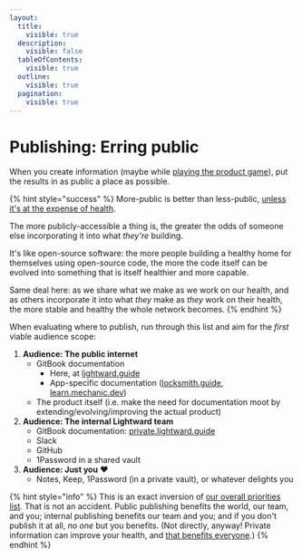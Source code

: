 ```yaml
---
layout:
  title:
    visible: true
  description:
    visible: false
  tableOfContents:
    visible: true
  outline:
    visible: true
  pagination:
    visible: true
---
```


# Publishing: Erring public

When you create information (maybe while [playing the product game](product/)), put the results in as public a place as possible.

{% hint style="success" %}
More-public is better than less-public, [unless it's at the expense of health](priorities.md).

The more publicly-accessible a thing is, the greater the odds of someone else incorporating it into what _they're_ building.

It's like open-source software: the more people building a healthy home for themselves using open-source code, the more the code itself can be evolved into something that is itself healthier and more capable.

Same deal here: as we share what we make as we work on our health, and as others incorporate it into what _they_ make as _they_ work on their health, the more stable and healthy the whole network becomes.
{% endhint %}

When evaluating where to publish, run through this list and aim for the _first_ viable audience scope:

1. **Audience: The public internet**
   * GitBook documentation
     * Here, at [lightward.guide](https://www.lightward.guide/)
     * App-specific documentation ([locksmith.guide](https://www.locksmith.guide/), [learn.mechanic.dev](https://learn.mechanic.dev/))
   * The product itself (i.e. make the need for documentation moot by extending/evolving/improving the actual product)
2. **Audience: The internal Lightward team**
   * GitBook documentation: [private.lightward.guide](https://private.lightward.guide/)
   * Slack
   * GitHub
   * 1Password in a shared vault
3. **Audience: Just you** :heart:
   * Notes, Keep, 1Password (in a private vault), or whatever delights you

{% hint style="info" %}
This is an exact inversion of [our overall priorities list](priorities.md). That is not an accident. Public publishing benefits the world, our team, and you; internal publishing benefits our team and you; and if you don't publish it at all, _no one_ but you benefits. (Not directly, anyway! Private information can improve your health, and [that benefits everyone](priorities.md).)
{% endhint %}
